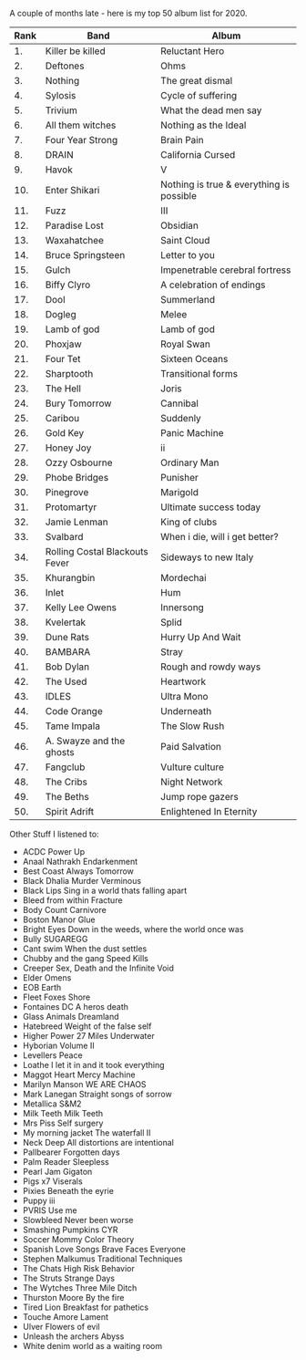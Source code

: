  A couple of months late - here is my top 50 album list for 2020. 

| Rank | Band             | Album          |
| ---- | ---------------- | -------------- |
| 1.   | Killer be killed |	Reluctant Hero |
| 2.   | Deftones         | Ohms |
| 3.| Nothing | The great dismal |
| 4.| Sylosis | Cycle of suffering |
| 5.|	Trivium	| What the dead men say |
| 6.|	All them witches |	Nothing as the Ideal |
| 7.|	Four Year Strong |	Brain Pain |
| 8.|	DRAIN |	California Cursed |
| 9.|	Havok |	V |
| 10.|	Enter Shikari |	Nothing is true & everything is possible | 
| 11.|	Fuzz |	III |
| 12.|	Paradise Lost |	Obsidian |
| 13.|	Waxahatchee |	Saint Cloud |
| 14.|	Bruce Springsteen |	Letter to you |
| 15.|	Gulch |	Impenetrable cerebral fortress |
| 16.|	Biffy Clyro |	A celebration of endings |
| 17.|	Dool |	Summerland |
| 18.|	Dogleg |	Melee |
| 19.|	Lamb of god |	Lamb of god |
| 20.|	Phoxjaw |	Royal Swan |
| 21.|	Four Tet |	Sixteen Oceans |
| 22.|	Sharptooth |	Transitional forms |
| 23.|	The Hell |	Joris |
| 24.|	Bury Tomorrow |	Cannibal |
| 25.|	Caribou |	Suddenly |
| 26.|	Gold Key |	Panic Machine |
| 27.|	Honey Joy |	ii |
| 28.|	Ozzy Osbourne |	Ordinary Man |
| 29.|	Phobe Bridges |	Punisher |
| 30.|	Pinegrove |	Marigold |
| 31.|	Protomartyr |	Ultimate success today |
| 32.|	Jamie Lenman |	King of clubs |
| 33.|	Svalbard |	When i die, will i get better? |
| 34.|	Rolling Costal Blackouts Fever |	Sideways to new Italy |
| 35.|	Khurangbin |	Mordechai | 
| 36.|	Inlet |	Hum |
| 37.|	Kelly Lee Owens |	Innersong |
| 38.|	Kvelertak |	Splid |
| 39.|	Dune Rats |	Hurry Up And Wait |
| 40.|	BAMBARA |	Stray |
| 41.|	Bob Dylan |	Rough and rowdy ways |
| 42.|	The Used |	Heartwork |
| 43.|	IDLES |	Ultra Mono |
| 44.|	Code Orange |	Underneath |
| 45.|	Tame Impala |	The Slow Rush |
| 46.|	A. Swayze and the ghosts |	Paid Salvation |
| 47.|	Fangclub |	Vulture culture |
| 48.|	The Cribs |	Night Network |
| 49.|	The Beths |	Jump rope gazers |
| 50.|	Spirit Adrift |	Enlightened In Eternity |

Other Stuff I listened to:

* ACDC	Power Up
* Anaal Nathrakh	Endarkenment
* Best Coast	Always Tomorrow
* Black Dhalia Murder	Verminous
* Black Lips	Sing in a world thats falling apart
* Bleed from within	Fracture
* Body Count	Carnivore
* Boston Manor	Glue
* Bright Eyes	Down in the weeds, where the world once was
* Bully	SUGAREGG
* Cant swim	When the dust settles
* Chubby and the gang	Speed Kills
* Creeper	Sex, Death and the Infinite Void
* Elder	Omens
* EOB	Earth
* Fleet Foxes	Shore
* Fontaines DC	A heros death
* Glass Animals	Dreamland
* Hatebreed	Weight of the false self
* Higher Power	27 Miles Underwater
* Hyborian	Volume II
* Levellers	Peace
* Loathe	I let it in and it took everything
* Maggot Heart	Mercy Machine
* Marilyn Manson	WE ARE CHAOS
* Mark Lanegan	Straight songs of sorrow
* Metallica	S&M2
* Milk Teeth	Milk Teeth
* Mrs Piss	Self surgery
* My morning jacket	The waterfall II
* Neck Deep	All distortions are intentional
* Pallbearer	Forgotten days
* Palm Reader	Sleepless
* Pearl Jam	Gigaton
* Pigs x7	Viserals
* Pixies	Beneath the eyrie
* Puppy	iii
* PVRIS	Use me
* Slowbleed	Never been worse
* Smashing Pumpkins	CYR
* Soccer Mommy	Color Theory
* Spanish Love Songs	Brave Faces Everyone
* Stephen Malkumus	Traditional Techniques
* The Chats	High Risk Behavior
* The Struts	Strange Days
* The Wytches	Three Mile Ditch
* Thurston Moore	By the fire
* Tired Lion	Breakfast for pathetics
* Touche Amore	Lament
* Ulver	Flowers of evil
* Unleash the archers	Abyss
* White denim	world as a waiting room
